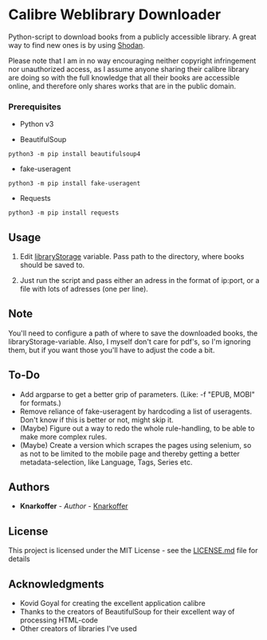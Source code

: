 # Calibre Weblibrary Downloader

Python-script to download books from a publicly accessible library. A great way to find new ones is by using [Shodan](https://www.shodan.io/search?query=%22server%3A+calibre%22). 

Please note that I am in no way encouraging neither copyright infringement nor unauthorized access, as I assume anyone sharing their calibre library are doing so with the full knowledge that all their books are accessible online, and therefore only shares works that are in the public domain.

### Prerequisites

* Python v3

* BeautifulSoup 
```
python3 -m pip install beautifulsoup4
```

* fake-useragent
```
python3 -m pip install fake-useragent
```
* Requests
```
python3 -m pip install requests

```


## Usage

1. Edit [libraryStorage](https://github.com/kopach/CalibreWeblibraryDownloader/blob/master/CalibreWeblibraryDownloader.py#L483) variable. Pass path to the directory, where books should be saved to.

2. Just run the script and pass either an adress in the format of ip:port, or a file with lots of adresses (one per line).


## Note

You'll need to configure a path of where to save the downloaded books, the libraryStorage-variable. Also, I myself don't care for pdf's, so I'm ignoring them, but if you want those you'll have to adjust the code a bit.


## To-Do

* Add argparse to get a better grip of parameters. (Like: -f "EPUB, MOBI" for formats.)
* Remove reliance of fake-useragent by hardcoding a list of useragents. Don't know if this is better or not, might skip it.
* (Maybe) Figure out a way to redo the whole rule-handling, to be able to make more complex rules.
* (Maybe) Create a version which scrapes the pages using selenium, so as not to be limited to the mobile page and thereby getting a better metadata-selection, like Language, Tags, Series etc.


## Authors

* **Knarkoffer** - *Author* - [Knarkoffer](https://github.com/Knarkoffer)


## License

This project is licensed under the MIT License - see the [LICENSE.md](LICENSE.md) file for details

## Acknowledgments

* Kovid Goyal for creating the excellent application calibre
* Thanks to the creators of BeautifulSoup for their excellent way of processing HTML-code
* Other creators of libraries I've used
